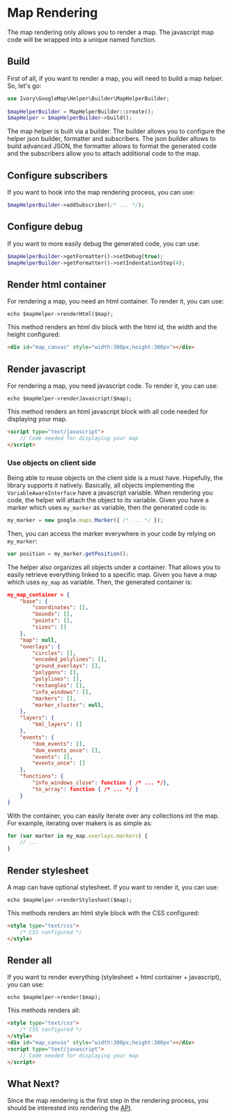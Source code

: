 # Map Rendering

The map rendering only allows you to render a map. The javascript map code will be wrapped into a unique named function.

## Build

First of all, if you want to render a map, you will need to build a map helper. So, let's go:

``` php
use Ivory\GoogleMap\Helper\Builder\MapHelperBuilder;
 
$mapHelperBuilder = MapHelperBuilder::create(); 
$mapHelper = $mapHelperBuilder->build();
```

The map helper is built via a builder. The builder allows you to configure the helper json builder, formatter and 
subscribers. The json builder allows to build advanced JSON, the formatter allows to format the generated code and the 
subscribers allow you to attach additional code to the map.

## Configure subscribers

If you want to hook into the map rendering process, you can use: 

``` php
$mapHelperBuilder->addSubscriber(/* ... */);
```

## Configure debug

If you want to more easily debug the generated code, you can use:

``` php
$mapHelperBuilder->getFormatter()->setDebug(true);
$mapHelperBuilder->getFormatter()->setIndentationStep(4);
```

## Render html container

For rendering a map, you need an html container. To render it, you can use:

```
echo $mapHelper->renderHtml($map);
```

This method renders an html div block with the html id, the width and the height configured:

``` html
<div id="map_canvas" style="width:300px;height:300px"></div>
```

## Render javascript

For rendering a map, you need javascript code. To render it, you can use:

```
echo $mapHelper->renderJavascript($map);
```

This method renders an html javascript block with all code needed for displaying your map.

``` html
<script type="text/javascript">
    // Code needed for displaying your map
</script>
```

### Use objects on client side

Being able to reuse objects on the client side is a must have. Hopefully, the library supports it natively. Basically, 
all objects implementing the `VariableAwareInterface` have a javascript variable. When rendering you code, the helper 
will attach the object to its variable. Given you have a marker which uses `my_marker` as variable, then the generated 
code is: 
  
``` js
my_marker = new google.maps.Marker({ /* ... */ });
```
 
Then, you can access the marker everywhere in your code by relying on `my_marker`:

``` js
var position = my_marker.getPosition();
```

The helper also organizes all objects under a container. That allows you to easily retrieve everything linked to a 
specific map. Given you have a map which uses `my_map` as variable. Then, the generated container is:

``` json
my_map_container = {
    "base": {
        "coordinates": [],
        "bounds": [],
        "points": [],
        "sizes": []
    },
    "map": null,
    "overlays": {
        "circles": [],
        "encoded_polylines": [],
        "ground_overlays": [],
        "polygons": [],
        "polylines": [],
        "rectangles": [],
        "info_windows": [],
        "markers": [],
        "marker_cluster": null,
    },
    "layers": {
        "kml_layers": []
    },
    "events": {
        "dom_events": [],
        "dom_events_once": [],
        "events": [],
        "events_once": []
    },
    "functions": {
        "info_windows_close": function { /* ... */},
        "to_array": function { /* ... */ }
    }
}
```

With the container, you can easily iterate over any collections int the map. For example, iterating over makers is as 
simple as:

```  js
for (var marker in my_map.overlays.markers) {
    // ...
}
```

## Render stylesheet

A map can have optional stylesheet. If you want to render it, you can use:

```
echo $mapHelper->renderStylesheet($map);
```

This methods renders an html style block with the CSS configured:

``` html
<style type="text/css">
    /* CSS configured */
</style>
```

## Render all

If you want to render everything (stylesheet + html container + javascript), you can use:

```
echo $mapHelper->render($map);
```

This methods renders all:

``` html
<style type="text/css">
    /* CSS configured */
</style>
<div id="map_canvas" style="width:300px;height:300px"></div>
<script type="text/javascript">
    // Code needed for displaying your map
</script>
```

## What Next?

Since the map rendering is the first step in the rendering process, you should be interested into rendering the 
[API](/doc/helper/api.doc).

